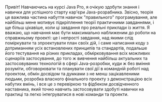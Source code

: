 Привіт! Навчаючись на курсі Java Pro, я очікую здобути знання і навички для успішного старту кар'єри Java-розрабника.
Звісно, теорія це важлива частина набуття навичок "правильного" програмування, але найбільш мене мотивує підкріплення теорії практичними завданнями, і ще більш цікавіше, коли ці завдання про реальні приклади із життя. 
Я вважаю, що навчання має бути максимально наближеним до роботи на справжньому проекті: 
це і непрості завдання, над якими слід поміркувати та зпроектувати план своїх дій, 
і саме написання коду з дотриманням усіх встановлених принципів та стандартів, 
подальше його тестування на різних прикладах, обмірковування всіх можливих сценаріїв застосування,
до того ж вивчення найбільш актуальних та застосовуваних технологій в сфері Java-розробки, 
куди ж без вміння розуміти, обговорювати та планувати свої дії в командній роботі над проектом, 
обмін досвідом та думками з не менш зацікавленими людьми,
розробка власного фінального проекту з демонстрацією всіх набутих вмінь, 
і все це з перевіркою та фідбеком досвідченного наставника, який точно навчить застосовувати здобуті навички на практиці та легко інтегруватися в нові команди та проекти. 